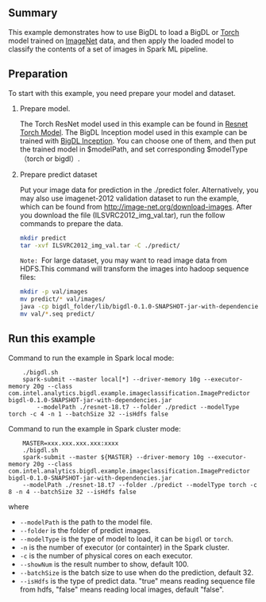 ## Summary
This example demonstrates how to use BigDL to load a BigDL or [Torch](http://torch.ch/) model trained on [ImageNet](http://image-net.org/) data, and then apply the loaded model to classify the contents of a set of images in Spark ML pipeline.

## Preparation

To start with this example, you need prepare your model and dataset.

1. Prepare model.

    The Torch ResNet model used in this example can be found in [Resnet Torch Model](https://github.com/facebook/fb.resnet.torch/tree/master/pretrained).
    The BigDL Inception model used in this example can be trained with [BigDL Inception](https://github.com/intel-analytics/BigDL/tree/master/dl/src/main/scala/com/intel/analytics/bigdl/models/inception).
    You can choose one of them, and then put the trained model in $modelPath, and set corresponding $modelType（torch or bigdl）.
   
2. Prepare predict dataset

    Put your image data for prediction in the ./predict foler. Alternatively, you may also use imagenet-2012 validation dataset to run the example, which can be found from <http://image-net.org/download-images>. After you download the file (ILSVRC2012_img_val.tar), run the follow commands to prepare the data.
    
     ```bash
    mkdir predict
    tar -xvf ILSVRC2012_img_val.tar -C ./predict/
    ```
  
  
     <code>Note: </code>For large dataset, you may want to read image data from HDFS.This command will transform the images into hadoop sequence files:

     ```bash
     mkdir -p val/images
     mv predict/* val/images/
     java -cp bigdl_folder/lib/bigdl-0.1.0-SNAPSHOT-jar-with-dependencies-and-spark.jar com.intel.analytics.bigdl.models.utils.ImageNetSeqFileGenerator -f ./ --validationOnly --hasName
     mv val/*.seq predict/
    ```

  
## Run this example

Command to run the example in Spark local mode:

```
    ./bigdl.sh 
    spark-submit --master local[*] --driver-memory 10g --executor-memory 20g --class com.intel.analytics.bigdl.example.imageclassification.ImagePredictor bigdl-0.1.0-SNAPSHOT-jar-with-dependencies.jar 
        --modelPath ./resnet-18.t7 --folder ./predict --modelType torch -c 4 -n 1 --batchSize 32 --isHdfs false
```


Command to run the example in Spark cluster mode:

```
    MASTER=xxx.xxx.xxx.xxx:xxxx
    ./bigdl.sh 
    spark-submit --master ${MASTER} --driver-memory 10g --executor-memory 20g --class com.intel.analytics.bigdl.example.imageclassification.ImagePredictor bigdl-0.1.0-SNAPSHOT-jar-with-dependencies.jar 
    --modelPath ./resnet-18.t7 --folder ./predict --modelType torch -c 8 -n 4 --batchSize 32 --isHdfs false
```

where 

* ```--modelPath``` is the path to the model file.
* ```--folder``` is the folder of predict images.
* ```--modelType``` is the type of model to load, it can be ```bigdl``` or ```torch```.
* ```-n``` is the number of executor (or containter) in the Spark cluster.
* ```-c``` is the number of physical cores on each executor.
* ```--showNum``` is the result number to show, default 100.
* ```--batchSize``` is the batch size to use when do the prediction, default 32.
* ```--isHdfs``` is the type of predict data. "true" means reading sequence file from hdfs, "false" means reading local images, default "false". 
